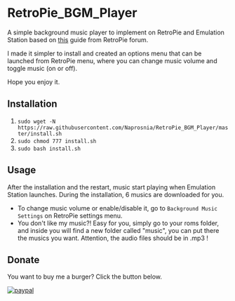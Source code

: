 # RetroPie_BGM_Player
A simple background music player to implement on RetroPie and Emulation Station based on [this](https://retropie.org.uk/forum/topic/9133/quick-and-easy-guide-for-adding-music-to-emulatonstation-on-retropie-noob-friendly) guide from RetroPie forum.

I made it simpler to install and created an options menu that can be launched from RetroPie menu, where you can change music volume and toggle music (on or off).

Hope you enjoy it.

## Installation
1. `sudo wget -N https://raw.githubusercontent.com/Naprosnia/RetroPie_BGM_Player/master/install.sh`
2. `sudo chmod 777 install.sh`
3. `sudo bash install.sh`

## Usage
After the installation and the restart, music start playing when Emulation Station launches. During the installation, 6 musics are downloaded for you.
* To change music volume or enable/disable it, go to `Background Music Settings` on RetroPie settings menu.
* You don't like my music?! Easy for you, simply go to your roms folder, and inside you will find a new folder called "music", you can put there the musics you want. Attention, the audio files should be in .mp3 !

## Donate
You want to buy me a burger? Click the button below.

[![paypal](https://www.paypalobjects.com/en_US/i/btn/btn_donate_SM.gif)](https://www.paypal.me/naprosnia)
